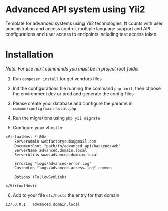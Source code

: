 # Advanced API system using Yii2

Template for advanced systems using Yii2 technologies, It counts with user administration and access control, multiple language support and API configurations and user access to endpoints including test access token. 

# Installation

*Note: For use next commands you must be in project root folder*

1. Run `composer install` for get vendors files

2. Init the configurations file running the command `php init`, then choose the environment dev or prod and generate the config files

3. Please create your database and configure the params in `common/config/main-local.php`

4. Run the migrations using `php yii migrate`

5. Configure your vhost to:

```
<VirtualHost *:80>
    ServerAdmin webfactorycuba@gmail.com
    DocumentRoot "path/to/advanced_api/backend/web"
    ServerName advanced.domain.local
    ServerAlias www.advanced.domain.local

    ErrorLog "logs/advanced-error.log"
    CustomLog "logs/advanced-access.log" common

    Options +FollowSymLinks

</VirtualHost>
```

6. Add to your file `etc/hosts` the entry for that domain
```
127.0.0.1   advanced.domain.local
```

